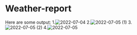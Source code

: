 # Weather-report
Here are some output:
1.![2022-07-04](https://user-images.githubusercontent.com/69650104/177471149-d48bc039-3c6a-4126-9231-48bc0cdc6e58.png)
2.![2022-07-05 (1)](https://user-images.githubusercontent.com/69650104/177471189-4f474d38-aab6-4f64-899e-b445025847f8.png)
3.![2022-07-05 (2)](https://user-images.githubusercontent.com/69650104/177471207-728b349c-acbd-4820-981f-e54f35d811b6.png)
4.![2022-07-05](https://user-images.githubusercontent.com/69650104/177471229-3034799d-4b8f-4d87-9756-c157e27e2bfe.png)
